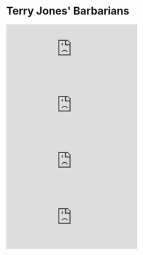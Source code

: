# Terry Jones' Barbarians

<iframe frameborder="0" width="350" src="https://www.dailymotion.com/embed/video/x429tzi" allowfullscreen allow="autoplay"></iframe>

<iframe frameborder="0" width="350" src="https://www.dailymotion.com/embed/video/x42a2ep" allowfullscreen allow="autoplay"></iframe>

<iframe frameborder="0" width="350" src="https://www.dailymotion.com/embed/video/x42uyeu" allowfullscreen allow="autoplay"></iframe>

<iframe frameborder="0" width="350" src="https://www.dailymotion.com/embed/video/x42v7ip" allowfullscreen allow="autoplay"></iframe>

